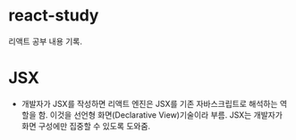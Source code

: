 # react-study
리액트 공부 내용 기록.
# JSX
- 개발자가 JSX를 작성하면 리액트 엔진은 JSX를 기존 자바스크립트로 해석하는 역할을 함. 이것을 선언형 화면(Declarative View)기술이라 부름. JSX는 개발자가 화면 구성에만 집중할 수 있도록 도와줌.

